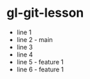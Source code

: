 # gl-git-lesson

- line 1
- line 2 - main
- line 3
- line 4
- line 5 - feature 1
- line 6 - feature 1
